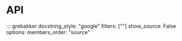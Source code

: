 API
===

::: grebakker
    docstring_style: "google"
    filters: [""]
    show_source: False
    options:
        members_order: "source"
